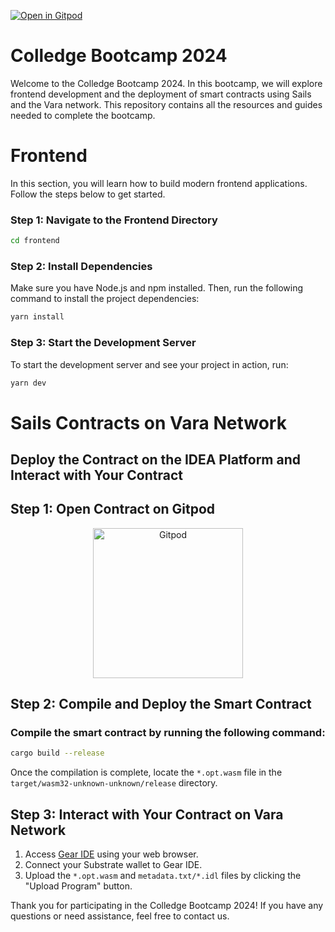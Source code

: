 [![Open in Gitpod](https://img.shields.io/badge/Open_in-Gitpod-white?logo=gitpod)]( https://github.com/Vara-Lab/Bootcamp-Colledge-2024.git)


# Colledge Bootcamp 2024

Welcome to the Colledge Bootcamp 2024. In this bootcamp, we will explore frontend development and the deployment of smart contracts using Sails and the Vara network. This repository contains all the resources and guides needed to complete the bootcamp.

# Frontend

In this section, you will learn how to build modern frontend applications. Follow the steps below to get started.

### Step 1: Navigate to the Frontend Directory

```bash
cd frontend
```

### Step 2: Install Dependencies

Make sure you have Node.js and npm installed. Then, run the following command to install the project dependencies:

```bash
yarn install
```

### Step 3: Start the Development Server

To start the development server and see your project in action, run:

```bash
yarn dev
```


# Sails Contracts on Vara Network

## Deploy the Contract on the IDEA Platform and Interact with Your Contract

## Step 1: Open Contract on Gitpod

<p align="center">
  <a href="https://gitpod.io/#https://github.com/Vara-Lab/Bootcamp-Colledge-2024.git" target="_blank">
    <img src="https://gitpod.io/button/open-in-gitpod.svg" width="240" alt="Gitpod">
  </a>
</p>

## Step 2: Compile and Deploy the Smart Contract

### Compile the smart contract by running the following command:

```bash
cargo build --release
```

Once the compilation is complete, locate the `*.opt.wasm` file in the `target/wasm32-unknown-unknown/release` directory.

## Step 3: Interact with Your Contract on Vara Network

1. Access [Gear IDE](https://idea.gear-tech.io/programs?node=wss%3A%2F%2Frpc.vara.network) using your web browser.
2. Connect your Substrate wallet to Gear IDE.
3. Upload the `*.opt.wasm` and `metadata.txt/*.idl` files by clicking the "Upload Program" button.

Thank you for participating in the Colledge Bootcamp 2024! If you have any questions or need assistance, feel free to contact us.